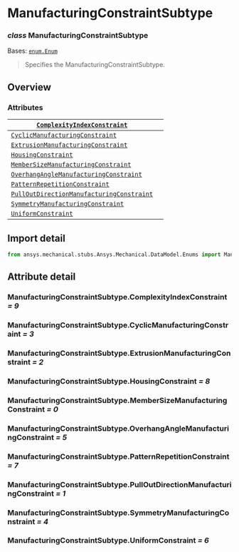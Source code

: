 # ManufacturingConstraintSubtype

### *class* ManufacturingConstraintSubtype

Bases: [`enum.Enum`](https://docs.python.org/3/library/enum.html#enum.Enum)

> Specifies the ManufacturingConstraintSubtype.

> <!-- !! processed by numpydoc !! -->

## Overview

### Attributes

| [`ComplexityIndexConstraint`](../../../ACT/Automation/Mechanical/ComplexityIndexConstraint.md#ComplexityIndexConstraint)                                           |    |
|--------------------------------------------------------------------------------------------------------------------------------------------------------------------|----|
| [`CyclicManufacturingConstraint`](../../../ACT/Automation/Mechanical/CyclicManufacturingConstraint.md#CyclicManufacturingConstraint)                               |    |
| [`ExtrusionManufacturingConstraint`](../../../ACT/Automation/Mechanical/ExtrusionManufacturingConstraint.md#ExtrusionManufacturingConstraint)                      |    |
| [`HousingConstraint`](../../../ACT/Automation/Mechanical/HousingConstraint.md#HousingConstraint)                                                                   |    |
| [`MemberSizeManufacturingConstraint`](../../../ACT/Automation/Mechanical/MemberSizeManufacturingConstraint.md#MemberSizeManufacturingConstraint)                   |    |
| [`OverhangAngleManufacturingConstraint`](#ManufacturingConstraintSubtype.OverhangAngleManufacturingConstraint)                                                     |    |
| [`PatternRepetitionConstraint`](../../../ACT/Automation/Mechanical/PatternRepetitionConstraint.md#PatternRepetitionConstraint)                                     |    |
| [`PullOutDirectionManufacturingConstraint`](../../../ACT/Automation/Mechanical/PullOutDirectionManufacturingConstraint.md#PullOutDirectionManufacturingConstraint) |    |
| [`SymmetryManufacturingConstraint`](../../../ACT/Automation/Mechanical/SymmetryManufacturingConstraint.md#SymmetryManufacturingConstraint)                         |    |
| [`UniformConstraint`](../../../ACT/Automation/Mechanical/UniformConstraint.md#UniformConstraint)                                                                   |    |

## Import detail

```python
from ansys.mechanical.stubs.Ansys.Mechanical.DataModel.Enums import ManufacturingConstraintSubtype
```

## Attribute detail

### ManufacturingConstraintSubtype.ComplexityIndexConstraint *= 9*

### ManufacturingConstraintSubtype.CyclicManufacturingConstraint *= 3*

### ManufacturingConstraintSubtype.ExtrusionManufacturingConstraint *= 2*

### ManufacturingConstraintSubtype.HousingConstraint *= 8*

### ManufacturingConstraintSubtype.MemberSizeManufacturingConstraint *= 0*

### ManufacturingConstraintSubtype.OverhangAngleManufacturingConstraint *= 5*

### ManufacturingConstraintSubtype.PatternRepetitionConstraint *= 7*

### ManufacturingConstraintSubtype.PullOutDirectionManufacturingConstraint *= 1*

### ManufacturingConstraintSubtype.SymmetryManufacturingConstraint *= 4*

### ManufacturingConstraintSubtype.UniformConstraint *= 6*
